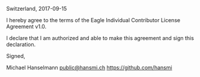 Switzerland, 2017-09-15

I hereby agree to the terms of the Eagle Individual Contributor License
Agreement v1.0.

I declare that I am authorized and able to make this agreement and sign this
declaration.

Signed,

Michael Hanselmann public@hansmi.ch https://github.com/hansmi
